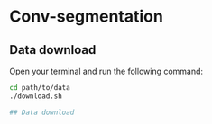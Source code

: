 # Conv-segmentation

## Data download
Open your terminal and run the following command: 
```bash
cd path/to/data
./download.sh

## Data download
